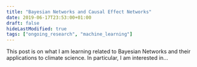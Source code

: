 ```yaml
---
title: "Bayesian Networks and Causal Effect Networks"
date: 2019-06-17T23:53:00+01:00
draft: false
hideLastModified: true
tags: ["ongoing_research", "machine_learning"]
---
```


This post is on what I am learning related to Bayesian Networks and their applications to climate science. In particular, I am interested in...